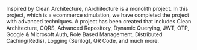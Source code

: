 Inspired by Clean Architecture, nArchitecture is a monolith project. In this project, which is a ecommerce simulation, we have completed the project with advanced techniques. A project has been created that includes Clean Architecture, CQRS, Advanced Repository, Dynamic Querying, JWT, OTP, Google & Microsoft Auth, Role Based Management, Distributed Caching(Redis), Logging (Serilog), QR Code, and much more. 
